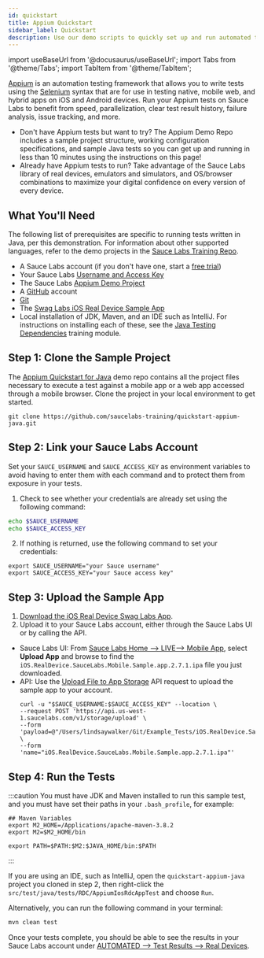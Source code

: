 ```yaml
---
id: quickstart
title: Appium Quickstart
sidebar_label: Quickstart
description: Use our demo scripts to quickly set up and run automated tests and view the results in Sauce Labs.
---
```


import useBaseUrl from '@docusaurus/useBaseUrl';
import Tabs from '@theme/Tabs';
import TabItem from '@theme/TabItem';

[Appium](http://appium.io/) is an automation testing framework that allows you to write tests using the [Selenium](https://www.selenium.dev) syntax that are for use in testing native, mobile web, and hybrid apps on iOS and Android devices. Run your Appium tests on Sauce Labs to benefit from speed, parallelization, clear test result history, failure analysis, issue tracking, and more.

* Don't have Appium tests but want to try? The Appium Demo Repo includes a sample project structure, working configuration specifications, and sample Java tests so you can get up and running in less than 10 minutes using the instructions on this page!
* Already have Appium tests to run? Take advantage of the Sauce Labs library of real devices, emulators and simulators, and OS/browser combinations to maximize your digital confidence on every version of every device.

## What You'll Need

The following list of prerequisites are specific to running tests written in Java, per this demonstration. For information about other supported languages, refer to the demo projects in the [Sauce Labs Training Repo](https://github.com/saucelabs-training).

* A Sauce Labs account (if you don't have one, start a [free trial](https://saucelabs.com/sign-up))
* Your Sauce Labs [Username and Access Key](https://app.saucelabs.com/user-settings)
* The Sauce Labs [Appium Demo Project](https://github.com/saucelabs-training/quickstart-appium-java)
* A [GitHub](https://github.com/signup?ref_cta=Sign+up&ref_loc=header+logged+out&ref_page=%2F&source=header-home) account
* [Git](https://git-scm.com/downloads)
* The [Swag Labs iOS Real Device Sample App](https://github.com/saucelabs/sample-app-mobile/releases)
* Local installation of JDK, Maven, and an IDE such as IntelliJ. For instructions on installing each of these, see the [Java Testing Dependencies](https://training.saucelabs.com/codelabs/Module1-SeleniumJava/index.html?index=..%2F..SeleniumJava#4) training module.


## Step 1: Clone the Sample Project

The [Appium Quickstart for Java](https://github.com/saucelabs-training/quickstart-appium-java) demo repo contains all the project files necessary to execute a test against a mobile app or a web app accessed through a mobile browser. Clone the project in your local environment to get started.

```
git clone https://github.com/saucelabs-training/quickstart-appium-java.git
```

## Step 2: Link your Sauce Labs Account

Set your `SAUCE_USERNAME` and `SAUCE_ACCESS_KEY` as environment variables to avoid having to enter them with each command and to protect them from exposure in your tests.

1. Check to see whether your credentials are already set using the following command:
  ```bash title="Check Environment variables"
  echo $SAUCE_USERNAME
  echo $SAUCE_ACCESS_KEY
  ```
2. If nothing is returned, use the following command to set your credentials:
  ```
  export SAUCE_USERNAME="your Sauce username"
  export SAUCE_ACCESS_KEY="your Sauce access key"
  ```


## Step 3: Upload the Sample App

1. [Download the iOS Real Device Swag Labs App](https://github.com/saucelabs/sample-app-mobile/releases/download/2.7.1/iOS.RealDevice.SauceLabs.Mobile.Sample.app.2.7.1.ipa).
2. Upload it to your Sauce Labs account, either through the Sauce Labs UI or by calling the API.
  * Sauce Labs UI: From [Sauce Labs Home --> LIVE--> Mobile App](https://app.saucelabs.com/live/app-testing), select **Upload App** and browse to find the `iOS.RealDevice.SauceLabs.Mobile.Sample.app.2.7.1.ipa` file you just downloaded.
  * API: Use the [Upload File to App Storage](/dev/api/storage/#upload-file-to-app-storage) API request to upload the sample app to your account.
    ```title="Example API Upload Request"
    curl -u "$SAUCE_USERNAME:$SAUCE_ACCESS_KEY" --location \
    --request POST 'https://api.us-west-1.saucelabs.com/v1/storage/upload' \
    --form 'payload=@"/Users/lindsaywalker/Git/Example_Tests/iOS.RealDevice.SauceLabs.Mobile.Sample.app.2.7.1.ipa"' \
    --form 'name="iOS.RealDevice.SauceLabs.Mobile.Sample.app.2.7.1.ipa"'
    ```

## Step 4: Run the Tests

:::caution
You must have JDK and Maven installed to run this sample test, and you must have set their paths in your `.bash_profile`, for example:
```
## Maven Variables
export M2_HOME=/Applications/apache-maven-3.8.2
export M2=$M2_HOME/bin

export PATH=$PATH:$M2:$JAVA_HOME/bin:$PATH
```
:::

If you are using an IDE, such as IntelliJ, open the `quickstart-appium-java` project you cloned in step 2, then right-click the `src/test/java/tests/RDC/AppiumIosRdcAppTest` and choose `Run`.

Alternatively, you can run the following command in your terminal:

```bash title="Terminal Command"
mvn clean test
```


Once your tests complete, you should be able to see the results in your Sauce Labs account under [AUTOMATED --> Test Results --> Real Devices](https://app.saucelabs.com/dashboard/tests/rdc).
